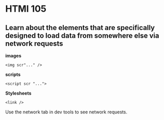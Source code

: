 # HTMl 105 
## Learn about the elements that are specifically designed to load data from somewhere else via network requests 

**images**

```
<img scr"..." />
```

**scripts**

```
<script scr "...">
```

**Stylesheets**

```
<link />
```

Use the network tab in dev tools to see network requests. 